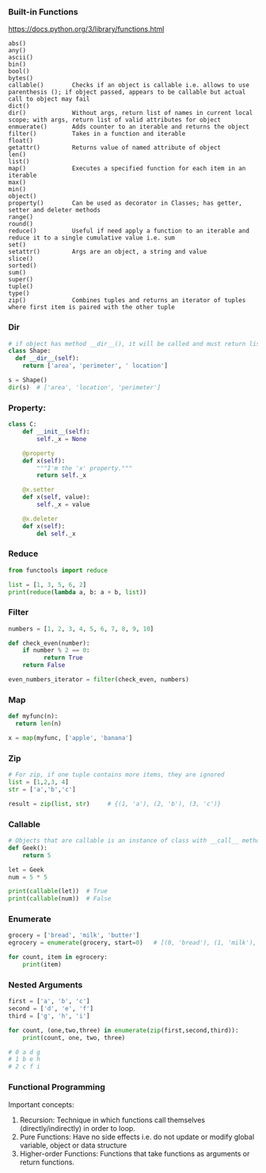 ### Built-in Functions

https://docs.python.org/3/library/functions.html

```
abs()
any()
ascii()
bin()
bool()
bytes()
callable()        Checks if an object is callable i.e. allows to use parenthesis (); if object passed, appears to be callable but actual call to object may fail
dict()
dir()             Without args, return list of names in current local scope; with args, return list of valid attributes for object
enmuerate()       Adds counter to an iterable and returns the object
filter()          Takes in a function and iterable
float()
getattr()         Returns value of named attribute of object
len()
list()
map()             Executes a specified function for each item in an iterable
max()
min()
object()
property()        Can be used as decorator in Classes; has getter, setter and deleter methods
range()
round()
reduce()          Useful if need apply a function to an iterable and reduce it to a single cumulative value i.e. sum
set()
setattr()         Args are an object, a string and value
slice()
sorted()
sum()
super()
tuple()
type()
zip()             Combines tuples and returns an iterator of tuples where first item is paired with the other tuple
```

### Dir

```py
# if object has method __dir__(), it will be called and must return list of attributes
class Shape:
  def __dir__(self):
    return ['area', 'perimeter', ' location']

s = Shape()
dir(s)  # ['area', 'location', 'perimeter']
```

### Property:

```py
class C:
    def __init__(self):
        self._x = None

    @property
    def x(self):
        """I'm the 'x' property."""
        return self._x

    @x.setter
    def x(self, value):
        self._x = value

    @x.deleter
    def x(self):
        del self._x
```

### Reduce

```py
from functools import reduce

list = [1, 3, 5, 6, 2]
print(reduce(lambda a, b: a + b, list))
```

### Filter

```py
numbers = [1, 2, 3, 4, 5, 6, 7, 8, 9, 10]

def check_even(number):
    if number % 2 == 0:
          return True
    return False

even_numbers_iterator = filter(check_even, numbers)
```

### Map

```py
def myfunc(n):
  return len(n)

x = map(myfunc, ['apple', 'banana']
```

### Zip

```py
# For zip, if one tuple contains more items, they are ignored
list = [1,2,3, 4]
str = ['a','b','c']

result = zip(list, str)     # {(1, 'a'), (2, 'b'), (3, 'c')}
```

### Callable

```py
# Objects that are callable is an instance of class with __call__ method
def Geek():
    return 5

let = Geek
num = 5 * 5

print(callable(let))  # True
print(callable(num))  # False
```

### Enumerate

```python
grocery = ['bread', 'milk', 'butter']
egrocery = enumerate(grocery, start=0)   # [(0, 'bread'), (1, 'milk'), (2, 'butter')]

for count, item in egrocery:
    print(item)
```

### Nested Arguments

```python
first = ['a', 'b', 'c']
second = ['d', 'e', 'f']
third = ['g', 'h', 'i']

for count, (one,two,three) in enumerate(zip(first,second,third)):
    print(count, one, two, three)

# 0 a d g
# 1 b e h
# 2 c f i
```

### Functional Programming

Important concepts:

1. Recursion: Technique in which functions call themselves (directly/indirectly) in order to loop.
2. Pure Functions: Have no side effects i.e. do not update or modify global variable, object or data structure
3. Higher-order Functions: Functions that take functions as arguments or return functions.
